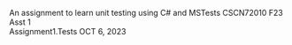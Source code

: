 An assignment to learn unit testing using C# and MSTests
CSCN72010 F23 Asst 1                        
Assignment1.Tests   OCT 6, 2023   
